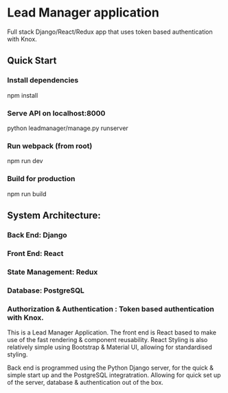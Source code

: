 # Lead Manager application
Full stack Django/React/Redux app that uses token based authentication with Knox.

## Quick Start
### Install dependencies
npm install

### Serve API on localhost:8000
python leadmanager/manage.py runserver

### Run webpack (from root)
npm run dev

### Build for production
npm run build

## System Architecture:
### Back End: Django 
### Front End: React
### State Management: Redux
### Database: PostgreSQL
### Authorization & Authentication : Token based authentication with Knox.


This is a Lead Manager Application.
The front end is React based to make use of the fast rendering & component reusability. 
React Styling is also relatively simple using Bootstrap &  Material UI,  allowing for standardised styling.

Back end is programmed using the Python Django server, for the quick & simple start up and the PostgreSQL integratration. 
Allowing for quick set up of the server, database & authentication out of the box.



